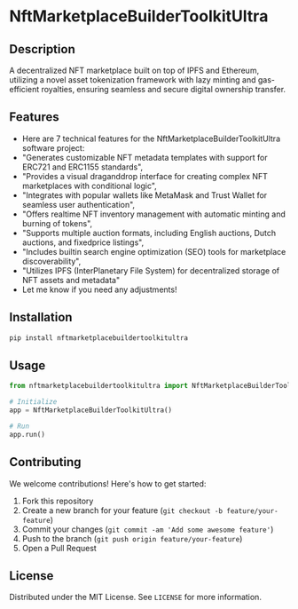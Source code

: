 # NftMarketplaceBuilderToolkitUltra

## Description

A decentralized NFT marketplace built on top of IPFS and Ethereum, utilizing a novel asset tokenization framework with lazy minting and gas-efficient royalties, ensuring seamless and secure digital ownership transfer.

## Features

- Here are 7 technical features for the NftMarketplaceBuilderToolkitUltra software project:
- "Generates customizable NFT metadata templates with support for ERC721 and ERC1155 standards",
- "Provides a visual draganddrop interface for creating complex NFT marketplaces with conditional logic",
- "Integrates with popular wallets like MetaMask and Trust Wallet for seamless user authentication",
- "Offers realtime NFT inventory management with automatic minting and burning of tokens",
- "Supports multiple auction formats, including English auctions, Dutch auctions, and fixedprice listings",
- "Includes builtin search engine optimization (SEO) tools for marketplace discoverability",
- "Utilizes IPFS (InterPlanetary File System) for decentralized storage of NFT assets and metadata"
- Let me know if you need any adjustments!
## Installation

```bash
pip install nftmarketplacebuildertoolkitultra
```

## Usage

```python
from nftmarketplacebuildertoolkitultra import NftMarketplaceBuilderToolkitUltra

# Initialize
app = NftMarketplaceBuilderToolkitUltra()

# Run
app.run()
```

## Contributing

We welcome contributions! Here's how to get started:

1. Fork this repository
2. Create a new branch for your feature (`git checkout -b feature/your-feature`)
3. Commit your changes (`git commit -am 'Add some awesome feature'`)
4. Push to the branch (`git push origin feature/your-feature`)
5. Open a Pull Request

## License

Distributed under the MIT License. See `LICENSE` for more information.
